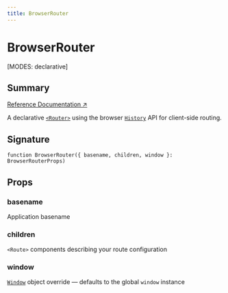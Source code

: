 ```yaml
---
title: BrowserRouter
---
```


# BrowserRouter

<!--
⚠️ ⚠️ IMPORTANT ⚠️ ⚠️ 

Thank you for helping improve our documentation!

This file is auto-generated from the JSDoc comments in the source
code, so please edit the JSDoc comments in the file below and this
file will be re-generated once those changes are merged.

https://github.com/remix-run/react-router/blob/main/packages/react-router/lib/dom/lib.tsx
-->

[MODES: declarative]

## Summary

[Reference Documentation ↗](https://api.reactrouter.com/v7/functions/react_router.index.BrowserRouter.html)

A declarative [`<Router>`](../declarative-routers/Router) using the browser [`History`](https://developer.mozilla.org/en-US/docs/Web/API/History)
API for client-side routing.

## Signature

```tsx
function BrowserRouter({ basename, children, window }: BrowserRouterProps)
```

## Props

### basename

Application basename

### children

``<Route>`` components describing your route configuration

### window

[`Window`](https://developer.mozilla.org/en-US/docs/Web/API/Window) object
override — defaults to the global `window` instance

